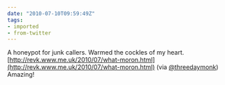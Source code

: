 ```yaml
---
date: "2010-07-10T09:59:49Z"
tags:
- imported
- from-twitter
---
```

A honeypot for junk callers. Warmed the cockles of my heart. [http://revk.www.me.uk/2010/07/what-moron.html](http://revk.www.me.uk/2010/07/what-moron.html) \(via [@threedaymonk](/twitter/#/threedaymonk)) Amazing!
